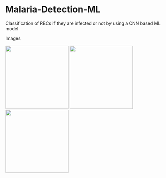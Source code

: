 # Malaria-Detection-ML
Classification of RBCs if they are infected or not by using a CNN based ML model

Images

<img src = "https://user-images.githubusercontent.com/96460163/232309980-48f53870-33a3-42fd-9622-05aa5c7e8ced.png" height = "200px">

<img src = "https://user-images.githubusercontent.com/96460163/232310036-a31b1d3f-51e4-4ea3-9bae-cae4eb165de1.png" height = "200px">

<img src = "https://user-images.githubusercontent.com/96460163/232310058-4974d36f-1941-4070-9963-34223b48ccd0.png" height = "200px">
